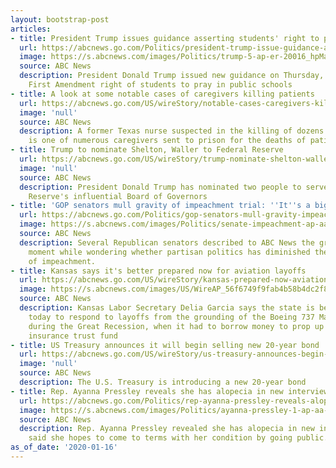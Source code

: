 ```yaml
---
layout: bootstrap-post
articles:
- title: President Trump issues guidance asserting students' right to pray in schools
  url: https://abcnews.go.com/Politics/president-trump-issue-guidance-asserting-students-pray-public/story?id=68326304
  image: https://s.abcnews.com/images/Politics/trump-5-ap-er-20016_hpMain_16x9_992.jpg
  source: ABC News
  description: President Donald Trump issued new guidance on Thursday, affirming the
    First Amendment right of students to pray in public schools
- title: A look at some notable cases of caregivers killing patients
  url: https://abcnews.go.com/US/wireStory/notable-cases-caregivers-killing-patients-68339892
  image: 'null'
  source: ABC News
  description: A former Texas nurse suspected in the killing of dozens of children
    is one of numerous caregivers sent to prison for the deaths of patients
- title: Trump to nominate Shelton, Waller to Federal Reserve
  url: https://abcnews.go.com/US/wireStory/trump-nominate-shelton-waller-federal-reserve-68339858
  image: 'null'
  source: ABC News
  description: President Donald Trump has nominated two people to serve on the Federal
    Reserve's influential Board of Governors
- title: 'GOP senators mull gravity of impeachment trial: ''It''s a big deal'''
  url: https://abcnews.go.com/Politics/gop-senators-mull-gravity-impeachment-trial-big-deal/story?id=68337526
  image: https://s.abcnews.com/images/Politics/senate-impeachment-ap-aa-200116_hpMain_16x9_992.jpg
  source: ABC News
  description: Several Republican senators described to ABC News the gravity of the
    moment while wondering whether partisan politics has diminished the magnitude
    of impeachment.
- title: Kansas says it's better prepared now for aviation layoffs
  url: https://abcnews.go.com/US/wireStory/kansas-prepared-now-aviation-layoffs-68339494
  image: https://s.abcnews.com/images/US/WireAP_56f6749f9fab4b58b4dc2f87cfad700b_16x9_992.jpg
  source: ABC News
  description: Kansas Labor Secretary Delia Garcia says the state is better prepared
    today to respond to layoffs from the grounding of the Boeing 737 Max than it was
    during the Great Recession, when it had to borrow money to prop up its unemployment
    insurance trust fund
- title: US Treasury announces it will begin selling new 20-year bond
  url: https://abcnews.go.com/US/wireStory/us-treasury-announces-begin-selling-20-year-bond-68339426
  image: 'null'
  source: ABC News
  description: The U.S. Treasury is introducing a new 20-year bond
- title: Rep. Ayanna Pressley reveals she has alopecia in new interview
  url: https://abcnews.go.com/Politics/rep-ayanna-pressley-reveals-alopecia-interview/story?id=68334541
  image: https://s.abcnews.com/images/Politics/ayanna-pressley-1-ap-aa-200116_hpMain_16x9_992.jpg
  source: ABC News
  description: Rep. Ayanna Pressley revealed she has alopecia in new interview. She
    said she hopes to come to terms with her condition by going public.
as_of_date: '2020-01-16'
---
```


